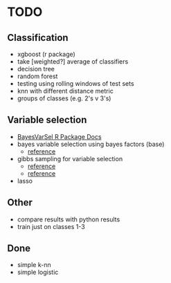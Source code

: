 # TODO

## Classification

* xgboost (r package)
* take [weighted?] average of classifiers
* decision tree
* random forest
* testing using rolling windows of test sets
* knn with different distance metric
* groups of classes (e.g. 2's v 3's)

## Variable selection

* [BayesVarSel R Package Docs](https://cran.r-project.org/web/packages/BayesVarSel/BayesVarSel.pdf)
* bayes variable selection using bayes factors (base)
    * [reference](https://projecteuclid.org/download/pdf_1/euclid.ba/1340370391)
* gibbs sampling for variable selection
    * [reference](http://www.cs.berkeley.edu/~russell/classes/cs294/f05/papers/george+mcculloch-1993.pdf)
    * [reference](http://citeseerx.ist.psu.edu/viewdoc/download?doi=10.1.1.57.4258&rep=rep1&type=pdf)
* lasso

## Other

* compare results with python results
* train just on classes 1-3

## Done

* simple k-nn
* simple logistic
